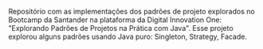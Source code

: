 Repositório com as implementações dos padrões de projeto explorados no Bootcamp da Santander na plataforma da Digital Innovation One: "Explorando Padrões de Projetos na Prática com Java".
Esse projeto explorou alguns padrões usando Java puro: Singleton, Strategy, Facade.
